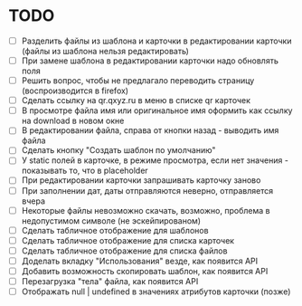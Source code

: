 # TODO

- [ ] Разделить файлы из шаблона и карточки в редактировании карточки (файлы из шаблона нельзя редактировать)
- [ ] При замене шаблона в редактировании карточки надо обновлять поля
- [ ] Решить вопрос, чтобы не предлагало переводить страницу (воспроизводится в firefox)
- [ ] Сделать ссылку на qr.qxyz.ru в меню в списке qr карточек
- [ ] В просмотре файла имя или оригинальное имя оформить как ссылку на download в новом окне
- [ ] В редактировании файла, справа от кнопки назад - выводить имя файла
- [ ] Сделать кнопку "Создать шаблон по умолчанию"
- [ ] У static полей в карточке, в режиме просмотра, если нет значения - показывать то, что в placeholder
- [ ] При редактировании карточки запрашивать карточку заново
- [ ] При заполнении дат, даты отправляются неверно, отправляется вчера
- [ ] Некоторые файлы невозможно скачать, возможно, проблема в недопустимом символе (не эскейпированом)
- [ ] Сделать табличное отображение для шаблонов
- [ ] Сделать табличное отображение для списка карточек
- [ ] Сделать табличное отображение для списка файлов
- [ ] Доделать вкладку "Использования" везде, как появится API
- [ ] Добавить возможность скопировать шаблон, как появится API
- [ ] Перезагрузка "тела" файла, как появится API
- [ ] Отображать null | undefined в значениях атрибутов карточки (позже)
